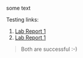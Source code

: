 some text

Testing links:
1. [Lab Report 1](lab-report-1-week-0.md)
2. [Lab Report 1](https://awixson96.github.io/cse15l-lab-reports/lab-report-1-week-0.html)

>Both are successful :-)
